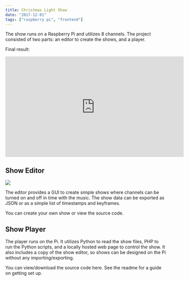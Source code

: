 ```yaml
---
title: Christmas Light Show
date: "2017-12-01"
tags: ["raspberry pi", "frontend"]
---
```


The show runs on a Raspberry Pi and utilizes 8 channels. The project consisted of two parts: an editor to create the shows, and a player.

Final result:

<iframe width="560" height="315" style="margin-left: auto; margin-right: auto;" src="https://www.youtube.com/embed/jkk-ZqFBmM4" frameborder="0" allow="autoplay; encrypted-media" allowfullscreen></iframe>

## Show Editor

![](/img/showeditor.png)

The editor provides a GUI to create simple shows where channels can be turned on and off in time with the music. The show data can be exported as JSON or as a simple list of timestamps and keyframes.

You can create your own show or view the source code.

## Show Player

The player runs on the Pi. It utilizes Python to read the show files, PHP to run the Python scripts, and a locally hosted web page to control the show. It also includes a copy of the show editor, so shows can be designed on the Pi without any importing/exporting.

You can view/download the source code here. See the readme for a guide on getting set up.